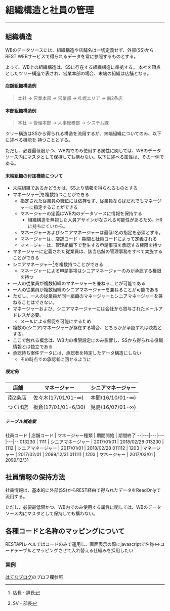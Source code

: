 # 組織構造と社員の管理
***
## 組織構造
WBのデータソースには、組織構造や店舗名は一切定義せず、外部(SS)からREST WEBサービスで得られるデータを常に参照するものとする。

よって、WB上の組織構造は、SSに存在する組織構造に準拠する。
本社を頂点としたツリー構造で表され、営業本部の場合、末端の組織は店舗となる。

#### 店舗組織構造例
> 本社 -> 営業本部 -> 営業部 -> 札幌エリア -> 南2条店

#### 本部組織構造例
> 本社 -> 管理本部 -> 人事総務部 -> システム課

ツリー構造はSSから得られる構造を流用するが、末端組織についてのみ、以下に述べる機能を
持つこととする。

ただし、必要最低限かつ、WB内でのみ使用する属性に関しては、WBのデータソース内にマスタとして保持しても構わない。以下に述べる属性は、その一例である。

#### 末端組織の付加機能について
* 末端組織であるかどうかは、SSより情報を得られるものとする
* マネージャー[^1]を複数持つことができる
  * 指定された従業員の職位には依存せず、従業員ならばだれでもマネージャーに指定することができる
  * マネージャーの定義はWB内のデータソースに情報を保持する
    * 組織構造を無視した人員アサインがなされる可能性があるため、HRに持ちにくいから。
  * マネージャーおよびシニアマネージャーは最低1名の指定を必須とする。
  * マネージャーは、店舗コード・期間と社員コードによって定義される
  * マネージャーは、管理組織下で発生する申請事項を承認する権限を持つ
* マネージャーに定義された従業員は、該当店舗の管理事務をすべて実施することができる
* シニアマネージャー[^2]を複数持つことができる
  * マネージャーによる申請事項はシニアマネージャーのみが承認する権限を持つ
* 一人の従業員が複数組織のマネージャーを兼ねることが可能である
* 一人の従業員が複数組織のシニアマネージャーを兼ねることが可能である
* ただし、一人の従業員が同一組織のマネージャーとシニアマネージャーを兼ねることはできない。
* マネージャーおよび、シニアマネージャーには会社から貸与されたメールアドレスが必要。
  * メールによる督促を可能にするため
* 複数の(シニア)マネージャーが存在する場合、どちらかが承認すれば決裁とする。
* ここで触れる概念は、WB内の権限設定にのみ影響し、SSから得られる役職情報とは独立である
* 承認待ち案件データには、承認者を特定したデータ構造にしない
  * その時点での承認者に回せるように

[^1]: 店長・課長
[^2]: SV・部長
##### 設定例

店舗    | マネージャー        | シニアマネージャー
--|---|--
南2条店  | 佐々木(17/01/01-∞)  |  本間(16/10/01-∞)
つくば店  |  板倉(17/01/01-6/30)  |  児島(16/07/01-∞)

##### テーブル構造案

社員コード | 店舗コード | マネージャー種類 | 期間開始 | 期間終了
--|---|---|---|---|--
013230 | 1111 | シニアマネージャー | 2017/01/01 | 2018/02/28
013230 | 1112 | シニアマネージャー | 2017/01/01 | 2018/02/28
011112 | 1203 | マネージャー | 2017/02/01 | 2099/12/31
011111 | 1203 | マネージャー | 2017/03/01 | 2099/12/31

## 社員情報の保持方法

社員情報は、基本的に外部(SS)からREST経由で得られたデータをReadOnlyで流用する。

ただし、必要最低限かつ、WB内でのみ使用する属性に関しては、WBのデータソース内にマスタとして保持しても構わない。

## 各種コードと名称のマッピングについて

RESTAPIレベルではコードのみで運用し、画面表示の際にjavascriptで名称↔コードテーブルとマッピングさせて入れ替える仕組みを採用したい

### 実例
[はてなブログ](http://delete-all.hatenablog.com/)のプロフ欄参照
